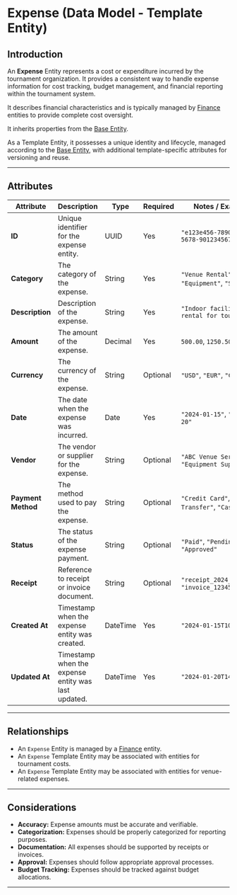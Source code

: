 # **Expense** (Data Model - Template Entity)

## **Introduction**

An **Expense** Entity represents a cost or expenditure incurred by the tournament organization. It provides a consistent
way to handle expense information for cost tracking, budget management, and financial reporting within the tournament
system.

It describes financial characteristics and is typically managed by [Finance](../finance/finance.md)
entities to provide complete cost oversight.

It inherits properties from the [Base Entity](../foundation/base_entity.md).

As a Template Entity, it possesses a unique identity and lifecycle, managed according to the [Base Entity](../foundation/base_entity.md), with additional template-specific attributes for versioning and reuse.

---

## **Attributes**

| Attribute          | Description                                         | Type     | Required | Notes / Example                                 |
| ------------------ | --------------------------------------------------- | -------- | -------- | ----------------------------------------------- |
| **ID**             | Unique identifier for the expense entity.           | UUID     | Yes      | `"e123e456-7890-1234-5678-901234567890"`        |
| **Category**       | The category of the expense.                        | String   | Yes      | `"Venue Rental"`, `"Equipment"`, `"Staffing"`   |
| **Description**    | Description of the expense.                         | String   | Yes      | `"Indoor facility rental for tournament"`       |
| **Amount**         | The amount of the expense.                          | Decimal  | Yes      | `500.00`, `1250.50`, `750.25`                   |
| **Currency**       | The currency of the expense.                        | String   | Optional | `"USD"`, `"EUR"`, `"CAD"`                       |
| **Date**           | The date when the expense was incurred.             | Date     | Yes      | `"2024-01-15"`, `"2024-02-20"`                  |
| **Vendor**         | The vendor or supplier for the expense.             | String   | Optional | `"ABC Venue Services"`, `"Equipment Supply Co"` |
| **Payment Method** | The method used to pay the expense.                 | String   | Optional | `"Credit Card"`, `"Bank Transfer"`, `"Cash"`    |
| **Status**         | The status of the expense payment.                  | String   | Optional | `"Paid"`, `"Pending"`, `"Approved"`             |
| **Receipt**        | Reference to receipt or invoice document.           | String   | Optional | `"receipt_2024_001.pdf"`, `"invoice_12345.pdf"` |
| **Created At**     | Timestamp when the expense entity was created.      | DateTime | Yes      | `"2024-01-15T10:30:00Z"`                        |
| **Updated At**     | Timestamp when the expense entity was last updated. | DateTime | Yes      | `"2024-01-20T14:45:00Z"`                        |

---

## **Relationships**

- An `Expense` Entity is managed by a [Finance](../finance/finance.md) entity.
- An `Expense` Template Entity may be associated with entities for tournament costs.
- An `Expense` Template Entity may be associated with entities for venue-related expenses.

---

## **Considerations**

- **Accuracy:** Expense amounts must be accurate and verifiable.
- **Categorization:** Expenses should be properly categorized for reporting purposes.
- **Documentation:** All expenses should be supported by receipts or invoices.
- **Approval:** Expenses should follow appropriate approval processes.
- **Budget Tracking:** Expenses should be tracked against budget allocations.

---
